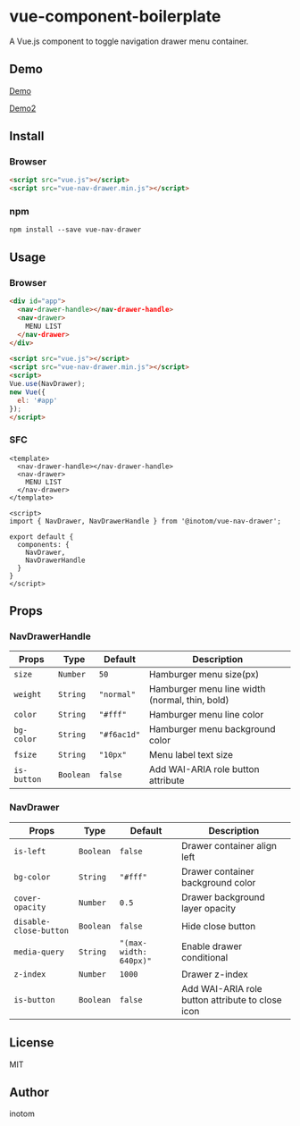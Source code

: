 # vue-component-boilerplate

A Vue.js component to toggle navigation drawer menu container.


## Demo

[Demo](http://sandbox.serendip.ws/vue-nav-drawer.html)

[Demo2](http://sandbox.serendip.ws/vue-nav-drawer2.html)


## Install

### Browser

```html
<script src="vue.js"></script>
<script src="vue-nav-drawer.min.js"></script>
```


### npm

```
npm install --save vue-nav-drawer
```


## Usage

### Browser

```html
<div id="app">
  <nav-drawer-handle></nav-drawer-handle>
  <nav-drawer>
    MENU LIST
  </nav-drawer>
</div>

<script src="vue.js"></script>
<script src="vue-nav-drawer.min.js"></script>
<script>
Vue.use(NavDrawer);
new Vue({
  el: '#app'
});
</script>
```


### SFC

```vue
<template>
  <nav-drawer-handle></nav-drawer-handle>
  <nav-drawer>
    MENU LIST
  </nav-drawer>
</template>

<script>
import { NavDrawer, NavDrawerHandle } from '@inotom/vue-nav-drawer';

export default {
  components: {
    NavDrawer,
    NavDrawerHandle
  }
}
</script>
```


## Props

### NavDrawerHandle

| Props          | Type      | Default         | Description                                    |
|----------------|-----------|-----------------|------------------------------------------------|
| `size`         | `Number`  | `50`            | Hamburger menu size(px)                        |
| `weight`       | `String`  | `"normal"`      | Hamburger menu line width (normal, thin, bold) |
| `color`        | `String`  | `"#fff"`        | Hamburger menu line color                      |
| `bg-color`     | `String`  | `"#f6ac1d"`     | Hamburger menu background color                |
| `fsize`        | `String`  | `"10px"`        | Menu label text size                           |
| `is-button`    | `Boolean` | `false`         | Add WAI-ARIA role button attribute             |


### NavDrawer

| Props                  | Type      | Default                | Description                                      |
|------------------------|-----------|------------------------|--------------------------------------------------|
| `is-left`              | `Boolean` | `false`                | Drawer container align left                      |
| `bg-color`             | `String`  | `"#fff"`               | Drawer container background color                |
| `cover-opacity`        | `Number`  | `0.5`                  | Drawer background layer opacity                  |
| `disable-close-button` | `Boolean` | `false`                | Hide close button                                |
| `media-query`          | `String`  | `"(max-width: 640px)"` | Enable drawer conditional                        |
| `z-index`              | `Number`  | `1000`                 | Drawer z-index                                   |
| `is-button`            | `Boolean` | `false`                | Add WAI-ARIA role button attribute to close icon |


## License

MIT

## Author

inotom
